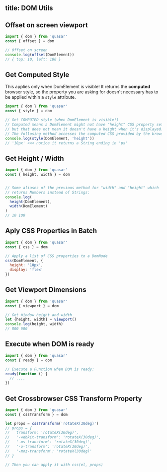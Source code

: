 title: DOM Utils
---
## Offset on screen viewport
``` js
import { dom } from 'quasar'
const { offset } = dom

// Offset on screen
console.log(offset(DomElement))
// { top: 10, left: 100 }
```

## Get Computed Style
This applies only when DomElement is visible! It returns the **computed** browser style, so the property you are asking for doesn't necessary has to be applied within a `style` attribute.

``` js
import { dom } from 'quasar'
const { style } = dom

// Get COMPUTED style (when DomElement is visible!)
// Computed means a DomElement might not have "height" CSS property set,
// but that does not mean it doesn't have a height when it's displayed.
// The follosing method accesses the computed CSS provided by the browser:
console.log(style(DomElement, 'height'))
// '10px' <<< notice it returns a String ending in 'px'
```

## Get Height / Width
``` js
import { dom } from 'quasar'
const { height, width } = dom


// Some aliases of the previous method for "width" and "height" which
// returns Numbers instead of Strings:
console.log(
  height(DomElement),
  width(DomElement)
)
// 10 100
```

## Aply CSS Properties in Batch
```js
import { dom } from 'quasar'
const { css } = dom

// Apply a list of CSS properties to a DomNode
css(DomElement, {
  height: '10px',
  display: 'flex'
})
```

## Get Viewport Dimensions
```js
import { dom } from 'quasar'
const { viewport } = dom

// Get Window height and width
let {height, width} = viewport()
console.log(height, width)
// 800 600
```

## Execute when DOM is ready
```js
import { dom } from 'quasar'
const { ready } = dom

// Execute a Function when DOM is ready:
ready(function () {
  // ....
})
```

## Get Crossbrowser CSS Transform Property
``` js
import { dom } from 'quasar'
const { cssTransform } = dom

let props = cssTransform('rotateX(30deg)')
// props = {
//   transform: 'rotateX(30deg)',
//   '-webkit-transform': 'rotateX(30deg)',
//   '-ms-transform': 'rotateX(30deg)',
//   '-o-transform': 'rotateX(30deg)',
//   '-moz-transform': 'rotateX(30deg)'
// }

// Then you can apply it with css(el, props)
```
